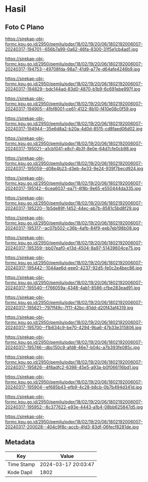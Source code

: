 # Hasil

## Foto C Plano

https://sirekap-obj-formc.kpu.go.id/2950/pemilu/pdpr/18/02/19/20/06/1802192006007-20240317-194701--656b7a99-0a62-46fa-8300-31f5e1cb4ad1.jpg

https://sirekap-obj-formc.kpu.go.id/2950/pemilu/pdpr/18/02/19/20/06/1802192006007-20240317-194753--49708fda-98a7-41d9-a77e-d64afe4246b9.jpg

https://sirekap-obj-formc.kpu.go.id/2950/pemilu/pdpr/18/02/19/20/06/1802192006007-20240317-194829--bdc144ad-83d0-4870-b1b9-6c691ebe997f.jpg

https://sirekap-obj-formc.kpu.go.id/2950/pemilu/pdpr/18/02/19/20/06/1802192006007-20240317-194905--4fbf8001-ce61-4122-8b10-f410e08c0f59.jpg

https://sirekap-obj-formc.kpu.go.id/2950/pemilu/pdpr/18/02/19/20/06/1802192006007-20240317-194944--35e6d8a2-b20a-4d0d-8515-cd8faed06d02.jpg

https://sirekap-obj-formc.kpu.go.id/2950/pemilu/pdpr/18/02/19/20/06/1802192006007-20240317-195021--a1cb1041-e8cf-4b3f-8e0e-64d7cfe0cb98.jpg

https://sirekap-obj-formc.kpu.go.id/2950/pemilu/pdpr/18/02/19/20/06/1802192006007-20240317-195059--d08e4b23-d3eb-4e33-9e24-939f7becd924.jpg

https://sirekap-obj-formc.kpu.go.id/2950/pemilu/pdpr/18/02/19/20/06/1802192006007-20240317-195142--6cea6037-ea71-4f8b-9e65-e550444da335.jpg

https://sirekap-obj-formc.kpu.go.id/2950/pemilu/pdpr/18/02/19/20/06/1802192006007-20240317-195220--1b5de89f-1452-44ec-ab7b-8581c5bd8f29.jpg

https://sirekap-obj-formc.kpu.go.id/2950/pemilu/pdpr/18/02/19/20/06/1802192006007-20240317-195317--ac07b502-c36b-4afb-84f9-eeb7eb198b08.jpg

https://sirekap-obj-formc.kpu.go.id/2950/pemilu/pdpr/18/02/19/20/06/1802192006007-20240317-195359--bb07eaf0-e13d-4504-8a97-51439604ce75.jpg

https://sirekap-obj-formc.kpu.go.id/2950/pemilu/pdpr/18/02/19/20/06/1802192006007-20240317-195442--1044ae6d-eee0-4237-92d5-fe0c2e4bec86.jpg

https://sirekap-obj-formc.kpu.go.id/2950/pemilu/pdpr/18/02/19/20/06/1802192006007-20240317-195540--f766059a-4348-4ab1-8586-cfbe283ead91.jpg

https://sirekap-obj-formc.kpu.go.id/2950/pemilu/pdpr/18/02/19/20/06/1802192006007-20240317-195621--797ff49c-7f11-42bc-81dd-d20f43af4319.jpg

https://sirekap-obj-formc.kpu.go.id/2950/pemilu/pdpr/18/02/19/20/06/1802192006007-20240317-195700--f1b634c9-be70-4294-9ba6-47b33e315806.jpg

https://sirekap-obj-formc.kpu.go.id/2950/pemilu/pdpr/18/02/19/20/06/1802192006007-20240317-195746--dbc150c9-afd8-46e7-b04c-a7b393fe085c.jpg

https://sirekap-obj-formc.kpu.go.id/2950/pemilu/pdpr/18/02/19/20/06/1802192006007-20240317-195826--4f8adfc2-6398-45e5-a93a-b0f066116bd1.jpg

https://sirekap-obj-formc.kpu.go.id/2950/pemilu/pdpr/18/02/19/20/06/1802192006007-20240317-195904--ef685b43-efb9-4c28-b8cb-0b7b494d341d.jpg

https://sirekap-obj-formc.kpu.go.id/2950/pemilu/pdpr/18/02/19/20/06/1802192006007-20240317-195952--8c377622-e93e-4443-a1b4-08bb625847d5.jpg

https://sirekap-obj-formc.kpu.go.id/2950/pemilu/pdpr/18/02/19/20/06/1802192006007-20240317-200028--404c9f8c-accb-4fd3-83df-06fecf8281de.jpg


## Metadata

| Key        | Value               |
| ---------- | ------------------- |
| Time Stamp | 2024-03-17 20:03:47 |
| Kode Dapil | 1802                |



